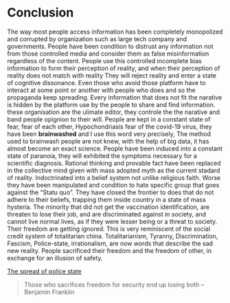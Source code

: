 # Conclusion

The way most people access information has been completely monopolized and corrupted by organization such as large tech company and governments.
People have been condition to distrust any information not from those controlled media and consider them as false misinformation regardless of the content. 
People use this controlled incomplete bias information to form their perception of reality, and when their perception of reality does not match with reality 
They will reject reality and enter a state of cognitive dissonance. 
Even those who avoid those platform have to interact at some point or another with people who does and so the propaganda keep spreading.
Every information that does not fit the narative is hidden by the platform use by the people to share and find information.
these organisation are the ulimate editor, they controle the the narative and band people opignion to their will.
People are kept in a constant state of fear, fear of each other, Hypochondriasis fear of the covid-19 virus, they have been __brainwashed__ and I use this word very precisely,
The method used to brainwash people are not knew, with the help of big data, it has almost become an exact science.
People have been induced into a constant state of paranoia, they will exhibited the symptoms necessary for a scientific diagnosis.
Rational thinking and provable fact have been replaced in the collective mind given with mass adopted myth as the current stadard of reality.
Indoctrinated into a belief system not unlike religious faith. Worse they have been manipulated and condition to hate specific group that goes against the “Statu quo”.
They have closed the frontier to does that do not adhere to their beliefs, trapping them inside country in a state of mass hysteria.
The minority that did not get the vaccination identification, are threaten to lose their job, and are discriminated against in society, and cannot live normal lives, as if they were lesser being or a threat to society. Their freedom are getting ignored. This is very reminiscent of the social credit system of totalitarian china.
Totalitarianism, Tyranny, Discrimination, Fascism, Police-state, irrationalism, are now words that describe the sad new reality.
People sacrificed their freedom and the freedom of other, in exchange for an illusion of safety.

[The spread of police state](https://www.youtube.com/watch?v=mAkCAZSq2a0)
> Those who sacrifices freedom for security end up losing both – Benjamin Franklin
